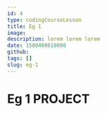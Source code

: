 ```yaml
---
id: 4
type: codingCourseLesson
title: Eg 1
image:
description: lorem lorem lorem
date: 1580480818000
github:
tags: []
slug: eg-1
---
```


# Eg 1 PROJECT
